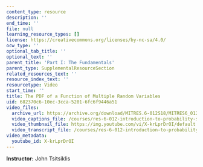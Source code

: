 ```yaml
---
content_type: resource
description: ''
end_time: ''
file: null
learning_resource_types: []
license: https://creativecommons.org/licenses/by-nc-sa/4.0/
ocw_type: ''
optional_tab_title: ''
optional_text: ''
parent_title: 'Part I: The Fundamentals'
parent_type: SupplementalResourceSection
related_resources_text: ''
resource_index_text: ''
resourcetype: Video
start_time: ''
title: The PDF of a Function of Multiple Random Variables
uid: 682370c6-10ec-3cca-5201-6fc6f9446a51
video_files:
  archive_url: https://archive.org/download/MITRES.6-012S18/MITRES6_012S18_L11-09_300k.mp4
  video_captions_file: /courses/res-6-012-introduction-to-probability-spring-2018/b42f3617811e503380145ff034c1fefb_X-krLprDrOI.vtt
  video_thumbnail_file: https://img.youtube.com/vi/X-krLprDrOI/default.jpg
  video_transcript_file: /courses/res-6-012-introduction-to-probability-spring-2018/c7dc83047c64e39ee757fb2980b7cb64_X-krLprDrOI.pdf
video_metadata:
  youtube_id: X-krLprDrOI
---
```


**Instructor:** John Tsitsiklis

